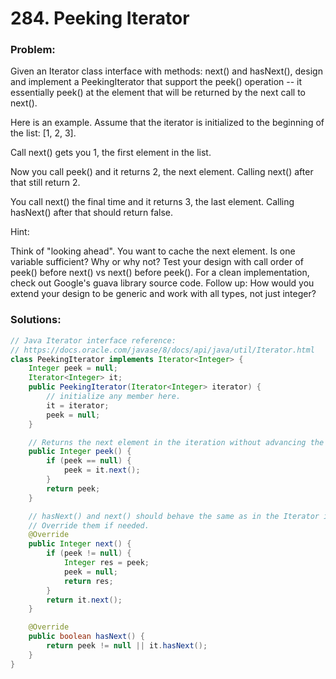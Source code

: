 # 284. Peeking Iterator

### Problem:

Given an Iterator class interface with methods: next() and hasNext(), design and implement a PeekingIterator that support the peek() operation -- it essentially peek() at the element that will be returned by the next call to next().

Here is an example. Assume that the iterator is initialized to the beginning of the list: [1, 2, 3].

Call next() gets you 1, the first element in the list.

Now you call peek() and it returns 2, the next element. Calling next() after that still return 2.

You call next() the final time and it returns 3, the last element. Calling hasNext() after that should return false.

Hint:

Think of "looking ahead". You want to cache the next element.
Is one variable sufficient? Why or why not?
Test your design with call order of peek() before next() vs next() before peek().
For a clean implementation, check out Google's guava library source code.
Follow up: How would you extend your design to be generic and work with all types, not just integer?

### Solutions:


```java
// Java Iterator interface reference:
// https://docs.oracle.com/javase/8/docs/api/java/util/Iterator.html
class PeekingIterator implements Iterator<Integer> {
    Integer peek = null;
    Iterator<Integer> it;
	public PeekingIterator(Iterator<Integer> iterator) {
	    // initialize any member here.
	    it = iterator;
	    peek = null;
	}

    // Returns the next element in the iteration without advancing the iterator.
	public Integer peek() {
	    if (peek == null) {
	        peek = it.next();
	    }
        return peek;
	}

	// hasNext() and next() should behave the same as in the Iterator interface.
	// Override them if needed.
	@Override
	public Integer next() {
	    if (peek != null) {
	        Integer res = peek;
            peek = null;
	        return res;
	    }
	    return it.next();
	}

	@Override
	public boolean hasNext() {
	    return peek != null || it.hasNext();
	}
}
```